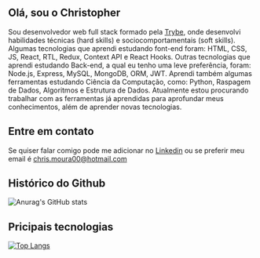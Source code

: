 ## Olá, sou o Christopher
Sou desenvolvedor web full stack formado pela [Trybe](https://www.betrybe.com), onde desenvolvi habilidades técnicas (hard skills) e sociocomportamentais (soft skills). Algumas tecnologias que aprendi estudando font-end foram: HTML, CSS, JS, React, RTL, Redux, Context API e React Hooks. Outras tecnologias que aprendi estudando Back-end, a qual eu tenho uma leve preferência, foram: Node.js, Express, MySQL, MongoDB, ORM, JWT. Aprendi também algumas ferramentas estudando Ciência da Computação, como: Python, Raspagem de Dados, Algoritmos e Estrutura de Dados. Atualmente estou procurando trabalhar com as ferramentas já aprendidas para aprofundar meus conhecimentos, além de aprender novas tecnologias.

## Entre em contato
Se quiser falar comigo pode me adicionar no [Linkedin](https://www.linkedin.com/in/christopher-moura "www.linkedin.com/in/christopher-moura") ou se preferir meu email é chris.moura00@hotmail.com

## Histórico do Github

![Anurag's GitHub stats](https://github-readme-stats.vercel.app/api?username=chrismoura2000&show_icons=true&theme=radical)


## Pricipais tecnologias 
[![Top Langs](https://github-readme-stats.vercel.app/api/top-langs/?username=chrismoura2000&layout=compact&theme=radical)](https://github.com/anuraghazra/github-readme-stats)
